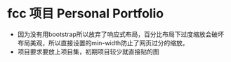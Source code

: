 # fcc 项目 Personal Portfolio
- 因为没有用bootstrap所以放弃了响应式布局，百分比布局下过度缩放会破坏布局美观，所以直接设置的min-width防止了网页过分的缩放。
- 项目要求要放上项目集，初期项目较少就直接贴的图
